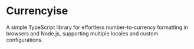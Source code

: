 # Currencyise

A simple TypeScript library for effortless number-to-currency formatting in browsers and Node.js, supporting multiple locales and custom configurations.
